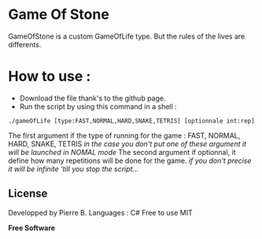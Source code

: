 # Game Of Stone


GameOfStone is a custom GameOfLife type. But the rules of the lives are differents.
# How to use :
* Download the file thank's to the github page.
* Run the script by using this command in a shell :
```shell
./gameOfLife [type:FAST,NORMAL,HARD,SNAKE,TETRIS] [optionnale int:rep]
```
The first argument if the type of running for the game : FAST, NORMAL, HARD, SNAKE, TETRIS
*in the case you don't put one of these argument it will be launched in NOMAL mode*
The second argument if optionnal, it define how many repetitions will be done for the game.
*if you don't precise it will be infinite 'till you stop the script...*


License
----
Developped by Pierre B.
Languages : C#
Free to use
MIT


**Free Software**

